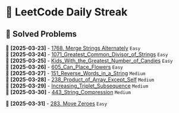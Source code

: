 # 🚀 LeetCode Daily Streak

## 📌 Solved Problems
📌 **[2025-03-23]** - [1768. Merge Strings Alternately](LeetCode/Easy/2025-03-23/README.md) `Easy`  
📌 **[2025-03-24]** - [1071_Greatest_Common_Divisor_of_Strings](LeetCode/Easy/2025-03-24/README.md) `Easy`  
📌 **[2025-03-25]** - [Kids_With_the_Greatest_Number_of_Candies](LeetCode/Easy/2025-03-25/README.md) `Easy`  
📌 **[2025-03-26]** - [605_Can_Place_Flowers](LeetCode/Easy/2025-03-26/README.md) `Easy`  
📌 **[2025-03-27]** - [151_Reverse_Words_in_a_String](LeetCode/Medium/2025-03-27/README.md) `Medium`  
📌 **[2025-03-28]** - [238_Product_of_Array_Except_Self](LeetCode/Medium/2025-03-28/README.md) `Medium`  
📌 **[2025-03-29]** - [Increasing_Triplet_Subsequence](LeetCode/Medium/2025-03-29/README.md) `Medium`  
📌 **[2025-03-30]** - [443_String_Compression](LeetCode/Medium/2025-03-30/README.md) `Medium`  

  
📌 **[2025-03-31]** - [283. Move Zeroes](LeetCode/Easy/2025-03-31/README.md) `Easy`
  